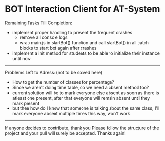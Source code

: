# BOT Interaction Client for AT-System

Remaining Tasks Till Completion:

- implement proper handling to prevent the frequent crashes
    - remove all console logs
    - wrap main.js in startBot() function and call startBot() in all catch blocks to start bot again after crashes
- implement a init method for students to be able to initialize their instance until now

---

Problems Left to Adress: (not to be solved here)

- How to get the number of classes for percentage?
- Since we aren't doing time table, do we need a absent method too?
- current solution will be to mark everyone else absent as soon as there is atleast one present, after that everyone will remain absent until they mark present
- but then how do I know that someone is talking about the same class, I'll mark everyone absent multiple times this way, won't work

---

If anyone decides to contribute, thank you
Please follow the structure of the project and your pull will surely be accepted. Thanks again!
